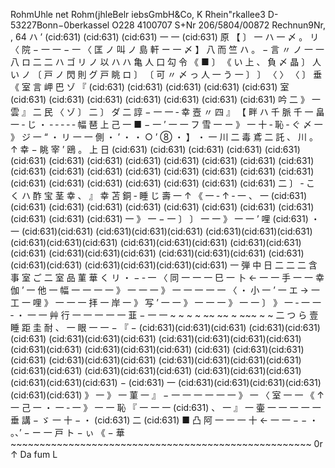 RohmUhle net Rohm(jhleBelr iebsGmbH&Co, K Rhein"rkallee3 D-53227Bonn−0berkassel O228 4100707 S+Nr 206/5804/00872 Rechnun9Nr, , 64 ハ ’ (cid:631) (cid:631) (cid:631) 一 一 (cid:631) 原 【 〕 一 ハ 一 〆 。 リ 〈 院 − 一 一 − 一 〈 匡 ノ 叫 ノ 島 軒 ー 一 〆 】 八 而 竺 ハ 。 − 言 〃 ノ 一 一 八 ロ 二 二 ハ ゴ リ ノ 以 ハ ハ 亀 人 口 勾 令 《 ■ 〕 《 い 上 、 負 〆 晶 〕 人 い ノ 〔 戸 ノ 閃 則 グ 戸 眺 ロ 〕 〔 可 〃 〆 っ 人 一 う 一 〕 〕 〈 〉 〈 〕 垂 《 室 言 岬 巴 ゾ 『 (cid:631) (cid:631) (cid:631) (cid:631) (cid:631) 室 (cid:631) (cid:631) (cid:631) (cid:631) (cid:631) (cid:631) (cid:631) 吟 二 》 一 雲 』 二 民 〈 ゾ 〕 二 〕 ダ 二 諄 − 一 一 ‐ 幸 壼 〃 四 』 【 畔 ハ 千 脈 千 一 畠 一 ‐ じ ・ ‐ ‐ ‐ ‐ ‐ 幅 琶 上 己 一 ■ − 一 ’ 一 一 フ 雪 一 ー 》 一 十 ‐ 恥 ‐ ぐ 〆 一 》 ジ 一 “ ・ リ 一 一 側 ・ ’ ・ ・ ○ ’ ⑧ ・ 】 ・ 一 川 二 毒 鳶 二 託 、 川 。 ↑ 幸 − 眺 宰 ’ 鴎 。 上 日 (cid:631) (cid:631) (cid:631) (cid:631) (cid:631) (cid:631) (cid:631) (cid:631) (cid:631) (cid:631) (cid:631) (cid:631) (cid:631) (cid:631) (cid:631) (cid:631) (cid:631) (cid:631) (cid:631) (cid:631) (cid:631) (cid:631) (cid:631) (cid:631) (cid:631) (cid:631) (cid:631) (cid:631) 二 〕 ‐ こ く ハ 酢 宝 茎 幸 、 』 幸 苫 銅 ‐ 睡 じ 壽 一 ↑ 《 一 ‐ ↑ ‐ 一 、 一 (cid:631) (cid:631) (cid:631) (cid:631) (cid:631) (cid:631) (cid:631) (cid:631) (cid:631) (cid:631) (cid:631) (cid:631) 一 》 一 − 一 〕 〕 一 一 》 一 一 ’ 哩 (cid:631) ・ 一 (cid:631)(cid:631) (cid:631)(cid:631)(cid:631) (cid:631)(cid:631)(cid:631) (cid:631)(cid:631)(cid:631) (cid:631)(cid:631)(cid:631) (cid:631)(cid:631)(cid:631) (cid:631)(cid:631)(cid:631) (cid:631)(cid:631)(cid:631) (cid:631)(cid:631)(cid:631) (cid:631)(cid:631)(cid:631)(cid:631) 一 弾 中 日 二 二 二 含 事 室 ご 二 室 品 菫 華 く リ ・ − ‐ 一 〈 同 一 一 一 巳 一 卜 ← 一 一 手 一 一 幸 伽 ’ 一 他 一 幅 一 一 一 一 》 一 一 一 》 一 一 一 一 一 〈 ・ 小 一 ’ 一 エ → 一 工 一 哩 》 一 一 一 拝 一 岸 一 》 写 ’ 一 一 》 一 一 一 》 一 一 〕 》 一 ‐ 一 一 ‐ ・ 一 一 艸 行 一 一 一 一 一 韮 − 一 一 ~ ~ ~ ~ ~~ ~~ ~ ~~~ ~ ~ 二 つ ら 壹 睡 距 圭 耐 、 一 眼 一 一 − 『 − (cid:631)(cid:631)(cid:631) (cid:631)(cid:631)(cid:631) (cid:631)(cid:631)(cid:631) (cid:631)(cid:631)(cid:631)(cid:631)(cid:631)(cid:631) (cid:631)(cid:631)(cid:631) (cid:631) (cid:631)(cid:631)(cid:631) (cid:631)(cid:631)(cid:631) (cid:631)(cid:631)(cid:631)(cid:631)(cid:631)(cid:631) (cid:631)(cid:631)(cid:631) (cid:631)(cid:631)(cid:631) (cid:631)(cid:631)(cid:631) − (cid:631) 一 (cid:631)(cid:631)(cid:631)(cid:631) (cid:631)(cid:631) 》 一 》 一 菫 一 』 − 一 一 一 一 一 一 》 一 〈 室 一 一 《 ↑ 一 己 一 ・ 一 ‐ 一 》 一 一 恥 『 一 一 一 (cid:631) 、 一 』 一 壷 一 一 一 一 一 垂 講 − ゞ 一 十 − ・ (cid:631) 二 (cid:631) ■ 凸 阿 一 一 一 十 ← 一 一 − − ・ 。、’ − ー 一 戸 ト − ぃ 《 − 華 ~~~~~~~~~~~~~~~~~~~~~~~~~~~~~~~~~~~~~~~~~~~~~~~~~~~~ 0r ↑ Da fum L